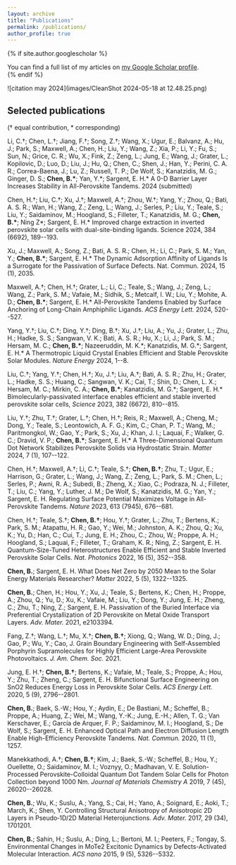 ```yaml
---
layout: archive
title: "Publications"
permalink: /publications/
author_profile: true
---
```


{% if site.author.googlescholar %}
  <div class="wordwrap">You can find a full list of my articles on <a href="{{site.author.googlescholar}}">my Google Scholar profile</a>.</div>
{% endif %}

![citation may 2024](images/CleanShot 2024-05-18 at 12.48.25.png)

## Selected publications 
(† equal contribution, * corresponding)

Li, C.†; Chen, L.†; Jiang, F.†; Song, Z.†; Wang, X.; Ugur, E.; Balvanz,
A.; Hu, J.; Park, S.; Maxwell, A.; Chen, H.; Liu, Y.; Wang, Z.; Xia, P.;
Li, Y.; Fu, S.; Sun, N.; Grice, C. R.; Wu, X.; Fink, Z.; Zeng, L.; Jung,
E.; Wang, J.; Grater, L.; Kopilovic, D.; Luo, D.; Liu, J.; Hu, Q.; Chen,
C.; Shen, J.; Han, Y.; Perini, C. A. R.; Correa-Baena, J.; Lu, Z.;
Russell, T. P.; De Wolf, S.; Kanatzidis, M. G.; Ginger, D. S.; **Chen,
B.\***; Yan, Y.\*; Sargent, E. H.\* A 0-D Barrier Layer Increases
Stability in All-Perovskite Tandems. 2024 (submitted)

Chen, H.†; Liu, C.†; Xu, J.†; Maxwell, A.†; Zhou, W.†; Yang, Y.; Zhou,
Q.; Bati, A. S. R.; Wan, H.; Wang, Z.; Zeng, L.; Wang, J.; Serles, P.;
Liu, Y.; Teale, S.; Liu, Y.; Saidaminov, M.; Hoogland, S.; Filleter, T.;
Kanatzidis, M. G.; **Chen, B.\***; Ning Z\*; Sargent, E. H.\* Improved
charge extraction in inverted perovskite solar cells with
dual-site-binding ligands. Science 2024, 384 (6692), 189--193.

Xu, J.; Maxwell, A.; Song, Z.; Bati, A. S. R.; Chen, H.; Li, C.; Park,
S. M.; Yan, Y.; **Chen, B.\***; Sargent, E. H.\* The Dynamic Adsorption
Affinity of Ligands Is a Surrogate for the Passivation of Surface
Defects. Nat. Commun. 2024, 15 (1), 2035.

Maxwell, A.†; Chen, H.†; Grater, L.; Li, C.; Teale, S.; Wang, J.; Zeng,
L.; Wang, Z.; Park, S. M.; Vafaie, M.; Sidhik, S.; Metcalf, I. W.; Liu,
Y.; Mohite, A. D.; **Chen, B.\***; Sargent, E. H.\* All-Perovskite
Tandems Enabled by Surface Anchoring of Long-Chain Amphiphilic Ligands.
*ACS Energy Lett.* 2024, 520--527.

Yang, Y.†; Liu, C.†; Ding, Y.†; Ding, B.†; Xu, J.†; Liu, A.; Yu, J.;
Grater, L.; Zhu, H.; Hadke, S. S.; Sangwan, V. K.; Bati, A. S. R.; Hu,
X.; Li, J.; Park, S. M.; Hersam, M. C.; **Chen, B.\***; Nazeeruddin, M.
K.\*; Kanatzidis, M. G.\*; Sargent, E. H.\* A Thermotropic Liquid
Crystal Enables Efficient and Stable Perovskite Solar Modules. *Nature
Energy* 2024, 1--8.

Liu, C.†; Yang, Y.†; Chen, H.†; Xu, J.†; Liu, A.†; Bati, A. S. R.; Zhu,
H.; Grater, L.; Hadke, S. S.; Huang, C.; Sangwan, V. K.; Cai, T.; Shin,
D.; Chen, L. X.; Hersam, M. C.; Mirkin, C. A.; **Chen, B.\***;
Kanatzidis, M. G.\*; Sargent, E. H.\* Bimolecularly-passivated interface
enables efficient and stable inverted perovskite solar cells, *Science*
2023, 382 (6672), 810--815.

Liu, Y.†; Zhu, T.†; Grater, L.†; Chen, H.†; Reis, R.; Maxwell, A.;
Cheng, M.; Dong, Y.; Teale, S.; Leontowich, A. F. G.; Kim, C.; Chan, P.
T.; Wang, M.; Paritmongkol, W.; Gao, Y.; Park, S.; Xu, J.; Khan, J. I.;
Laquai, F.; Walker, G. C.; Dravid, V. P.; **Chen, B.\***; Sargent, E.
H.\* A Three-Dimensional Quantum Dot Network Stabilizes Perovskite
Solids via Hydrostatic Strain. *Matter* 2024, 7 (1), 107--122.

Chen, H.†; Maxwell, A.†; Li, C.†; Teale, S.†; **Chen, B.†**; Zhu, T.;
Ugur, E.; Harrison, G.; Grater, L.; Wang, J.; Wang, Z.; Zeng, L.; Park,
S. M.; Chen, L.; Serles, P.; Awni, R. A.; Subedi, B.; Zheng, X.; Xiao,
C.; Podraza, N. J.; Filleter, T.; Liu, C.; Yang, Y.; Luther, J. M.; De
Wolf, S.; Kanatzidis, M. G.; Yan, Y.; Sargent, E. H. Regulating Surface
Potential Maximizes Voltage in All-Perovskite Tandems. *Nature* 2023,
613 (7945), 676--681.

Chen, H.†; Teale, S.†; **Chen, B.†**; Hou, Y.†; Grater, L.; Zhu, T.;
Bertens, K.; Park, S. M.; Atapattu, H. R.; Gao, Y.; Wei, M.; Johnston,
A. K.; Zhou, Q.; Xu, K.; Yu, D.; Han, C.; Cui, T.; Jung, E. H.; Zhou,
C.; Zhou, W.; Proppe, A. H.; Hoogland, S.; Laquai, F.; Filleter, T.;
Graham, K. R.; Ning, Z.; Sargent, E. H. Quantum-Size-Tuned
Heterostructures Enable Efficient and Stable Inverted Perovskite Solar
Cells. *Nat. Photonics* 2022, 16 (5), 352--358.

**Chen, B.**; Sargent, E. H. What Does Net Zero by 2050 Mean to the
Solar Energy Materials Researcher? *Matter* 2022, 5 (5), 1322--1325.

**Chen, B.**; Chen, H.; Hou, Y.; Xu, J.; Teale, S.; Bertens, K.; Chen,
H.; Proppe, A.; Zhou, Q.; Yu, D.; Xu, K.; Vafaie, M.; Liu, Y.; Dong, Y.;
Jung, E. H.; Zheng, C.; Zhu, T.; Ning, Z.; Sargent, E. H. Passivation of
the Buried Interface via Preferential Crystallization of 2D Perovskite
on Metal Oxide Transport Layers. *Adv. Mater.* 2021, e2103394.

Fang, Z.†; Wang, L.†; Mu, X.†; **Chen, B.†**; Xiong, Q.; Wang, W. D.;
Ding, J.; Gao, P.; Wu, Y.; Cao, J. Grain Boundary Engineering with
Self-Assembled Porphyrin Supramolecules for Highly Efficient Large-Area
Perovskite Photovoltaics. *J. Am. Chem. Soc.* 2021.

Jung, E. H.†; **Chen, B.†**; Bertens, K.; Vafaie, M.; Teale, S.; Proppe,
A.; Hou, Y.; Zhu, T.; Zheng, C.; Sargent, E. H. Bifunctional Surface
Engineering on SnO2 Reduces Energy Loss in Perovskite Solar Cells. *ACS
Energy Lett.* 2020, 5 (9), 2796--2801.

**Chen, B.**; Baek, S.-W.; Hou, Y.; Aydin, E.; De Bastiani, M.;
Scheffel, B.; Proppe, A.; Huang, Z.; Wei, M.; Wang, Y.-K.; Jung, E.-H.;
Allen, T. G.; Van Kerschaver, E.; García de Arquer, F. P.; Saidaminov,
M. I.; Hoogland, S.; De Wolf, S.; Sargent, E. H. Enhanced Optical Path
and Electron Diffusion Length Enable High-Efficiency Perovskite Tandems.
*Nat. Commun.* 2020, 11 (1), 1257.

Manekkathodi, A.†; **Chen, B.†**; Kim, J.; Baek, S.-W.; Scheffel, B.;
Hou, Y.; Ouellette, O.; Saidaminov, M. I.; Voznyy, O.; Madhavan, V. E.
Solution-Processed Perovskite-Colloidal Quantum Dot Tandem Solar Cells
for Photon Collection beyond 1000 Nm. *Journal of Materials Chemistry A*
2019, 7 (45), 26020--26028.

**Chen, B.**; Wu, K.; Suslu, A.; Yang, S.; Cai, H.; Yano, A.; Soignard, E.; Aoki, T.; March, K.; Shen, Y. Controlling Structural Anisotropy of Anisotropic 2D Layers in Pseudo‐1D/2D Material Heterojunctions. *Adv. Mater.* 2017, 29 (34), 1701201.

**Chen, B.**; Sahin, H.; Suslu, A.; Ding, L.; Bertoni, M. I.; Peeters,
F.; Tongay, S. Environmental Changes in MoTe2 Excitonic Dynamics by
Defects-Activated Molecular Interaction. *ACS nano* 2015, 9 (5),
5326--5332.



<!--
{% include base_path %}

{% for post in site.publications reversed %}
  {% include archive-single.html %}
{% endfor %}
-->
